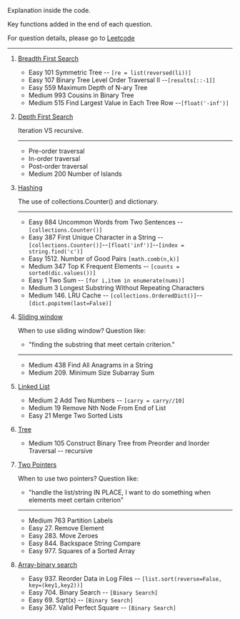 Explanation inside the code. 

Key functions added in the end of each question.

For question details, please go to [Leetcode](https://leetcode.com/problemset/algorithms/)

----

1. [Breadth First Search](https://github.com/KaidiGuo/Algorithm-Exercises/tree/master/Breadth-first%20Search)
   + Easy 101 Symmetric Tree -- `[re = list(reversed(li))]`
   + Easy 107 Binary Tree Level Order Traversal II --`[results[::-1]]`
   + Easy 559 Maximum Depth of N-ary Tree
   + Medium 993 Cousins in Binary Tree
   + Medium 515 Find Largest Value in Each Tree Row --`[float('-inf')]`
   
2. [Depth First Search]()
   
   Iteration VS recursive.

   ---
   + Pre-order traversal
   + In-order traversal
   + Post-order traversal
   + Medium 200 Number of Islands 
   
3. [Hashing](https://github.com/KaidiGuo/Algorithm-Exercises/tree/master/Hashing)
   
   The use of collections.Counter() and dictionary.
   
   ---
   + Easy 884 Uncommon Words from Two Sentences -- `[collections.Counter()]`
   + Easy 387 First Unique Character in a String -- `[collections.Counter()]`--`[float('inf')]`--`[index = string.find('c')]`
   + Easy 1512. Number of Good Pairs `[math.comb(n,k)]`
   + Medium 347 Top K Frequent Elements -- `[counts = sorted(dic.values())]`
   + Easy 1 Two Sum -- `[for i,item in enumerate(nums)]`
   + Medium 3 Longest Substring Without Repeating Characters
   + Medium 146. LRU Cache -- `[collections.OrderedDict()]`--`[dict.popitem(last=False)]`
   
4. [Sliding window](https://github.com/KaidiGuo/Algorithm-Exercises/tree/master/Linked%20List)

   When to use sliding window?
   Question like:
   - "finding the substring that meet certain criterion."
   ---
   + Medium 438 Find All Anagrams in a String
   + Medium 209. Minimum Size Subarray Sum
   
5. [Linked List](https://github.com/KaidiGuo/Algorithm-Exercises/tree/master/Linked%20List)
   + Medium 2 Add Two Numbers  -- `[carry = carry//10]`
   + Medium 19 Remove Nth Node From End of List
   + Easy 21 Merge Two Sorted Lists

6. [Tree](https://github.com/KaidiGuo/Algorithm-Exercises/tree/master/Linked%20List)
   + Medium 105 Construct Binary Tree from Preorder and Inorder Traversal  -- recursive

7. [Two Pointers](https://github.com/KaidiGuo/Algorithm-Exercises/tree/master/Linked%20List)
   
   When to use two pointers?
   Question like:
   - "handle the list/string IN PLACE, I want to do something when elements meet certain criterion"
   ---
   + Medium 763 Partition Labels
   + Easy 27. Remove Element
   + Easy 283. Move Zeroes
   + Easy 844. Backspace String Compare
   + Easy 977. Squares of a Sorted Array

8. [Array-binary search](https://github.com/KaidiGuo/Algorithm-Exercises/tree/master/Linked%20List)
   + Easy 937. Reorder Data in Log Files -- `[list.sort(reverse=False, key=(key1,key2))]`
   + Easy 704. Binary Search  -- `[Binary Search]`
   + Easy 69. Sqrt(x)  -- `[Binary Search]`
   + Easy 367. Valid Perfect Square  -- `[Binary Search]`
   


